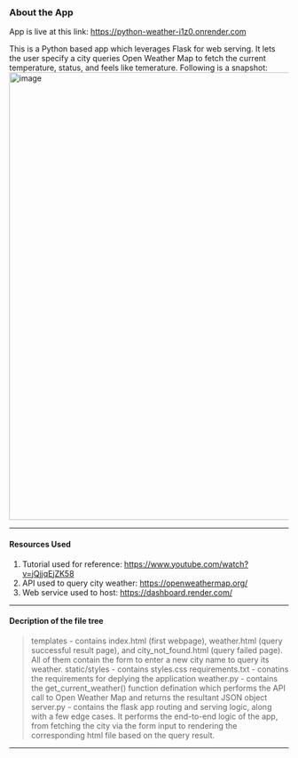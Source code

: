 
### About the App

App is live at this link: https://python-weather-i1z0.onrender.com

This is a Python based app which leverages Flask for web serving. It lets the user specify a city queries Open Weather Map to fetch the current temperature, status, and feels like temerature. Following is a snapshot:
<img width="806" alt="image" src="https://github.com/user-attachments/assets/0f3d2e4a-5443-4f2f-9648-62082d1af25d" />

***

#### Resources Used 
1. Tutorial used for reference: https://www.youtube.com/watch?v=jQjjqEjZK58
2. API used to query city weather: https://openweathermap.org/
3. Web service used to host: https://dashboard.render.com/

 
*** 

#### Decription of the file tree

> templates - contains index.html (first webpage), weather.html (query successful result page), and city_not_found.html (query failed page). All of them contain the form to enter a new city name to query its weather.
> static/styles - contains styles.css
> requirements.txt - conatins the requirements for deplying the application
> weather.py - contains the get_current_weather() function defination which performs the API call to Open Weather Map and returns the resultant JSON object
> server.py - contains the flask app routing and serving logic, along with a few edge cases. It performs the end-to-end logic of the app, from fetching the city via the form input to rendering the corresponding html file based on the query result.

*** 

